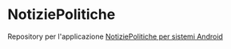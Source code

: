 NotiziePolitiche
================

Repository per l'applicazione [NotiziePolitiche per sistemi Android](https://play.google.com/store/apps/details?id=it.tizianofagni.notiziepolitiche&hl=it)
